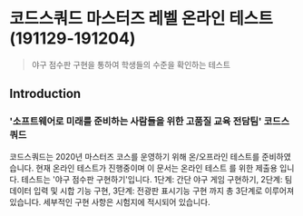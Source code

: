 # 코드스쿼드 마스터즈 레벨 온라인 테스트 (191129-191204)
> 야구 점수판 구현을 통하여 학생들의 수준을 확인하는 테스트

## Introduction

### '소프트웨어로 미래를 준비하는 사람들을 위한 고품질 교육 전담팀' 코드스쿼드

코드스쿼드는 2020년 마스터즈 코스를 운영하기 위해 온/오프라인 테스트를 준비하였습니다. 현재 온라인 테스트가 진행중이며 이 문서는 온라인 테스트 를 위한 제출용 입니다. 테스트는 '야구 점수판 구현하기'입니다. 1단계: 간단 야구 게임 구현하기, 2단계: 팀데이터 입력 및 시합 기능 구현, 3단계: 전광판 표시기능 구현 까지 총 3단계로 이루어져 있습니다. 세부적인 구현 사항은 시험지에 적시되어 있습니다.
